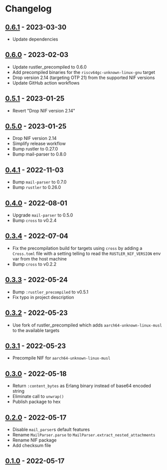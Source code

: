 # Changelog

## [0.6.1] - 2023-03-30

- Update dependencies

## [0.6.0] - 2023-02-03

- Update rustler_precompiled to 0.6.0
- Add precompiled binaries for the `riscv64gc-unknown-linux-gnu` target
- Drop version 2.14 (targeting OTP 21) from the supported NIF versions
- Update GitHub action workflows

## [0.5.1] - 2023-01-25

- Revert "Drop NIF version 2.14"

## [0.5.0] - 2023-01-25

- Drop NIF version 2.14
- Simplify release workflow
- Bump rustler to 0.27.0
- Bump mail-parser to 0.8.0

## [0.4.1] - 2022-11-03

- Bump `mail-parser` to 0.7.0
- Bump `rustler` to 0.26.0

## [0.4.0] - 2022-08-01

- Upgrade `mail-parser` to 0.5.0
- Bump `cross` to v0.2.4

## [0.3.4] - 2022-07-04

- Fix the precompilation build for targets using `cross` by adding a `Cross.toml` file with a setting telling to read the `RUSTLER_NIF_VERSION` env var from the host machine
- Bump `cross` to v0.2.2

## [0.3.3] - 2022-05-24

- Bump `:rustler_precompiled` to v0.5.1
- Fix typo in project description

## [0.3.2] - 2022-05-23

- Use fork of rustler_precompiled which adds `aarch64-unknown-linux-musl` to the available targets

## [0.3.1] - 2022-05-23

- Precompile NIF for `aarch64-unknown-linux-musl`

## [0.3.0] - 2022-05-18

- Return `:content_bytes` as Erlang binary instead of base64 encoded string
- Eliminate call to `unwrap()`
- Publish package to hex

## [0.2.0] - 2022-05-17

- Disable `mail_parser`s default features
- Rename `MailParser.parse` to `MailParser.extract_nested_attachments`
- Rename NIF package
- Add checksum file

## [0.1.0] - 2022-05-17

[unreleased]: https://github.com/kloeckner-i/mail_parser/compare/v0.6.1...HEAD
[0.6.1]: https://github.com/kloeckner-i/mail_parser/releases/tag/v0.6.1
[0.6.0]: https://github.com/kloeckner-i/mail_parser/releases/tag/v0.6.0
[0.5.1]: https://github.com/kloeckner-i/mail_parser/releases/tag/v0.5.1
[0.5.0]: https://github.com/kloeckner-i/mail_parser/releases/tag/v0.5.0
[0.4.1]: https://github.com/kloeckner-i/mail_parser/releases/tag/v0.4.1
[0.4.0]: https://github.com/kloeckner-i/mail_parser/releases/tag/v0.4.0
[0.3.4]: https://github.com/kloeckner-i/mail_parser/releases/tag/v0.3.4
[0.3.3]: https://github.com/kloeckner-i/mail_parser/releases/tag/v0.3.3
[0.3.2]: https://github.com/kloeckner-i/mail_parser/releases/tag/v0.3.2
[0.3.1]: https://github.com/kloeckner-i/mail_parser/releases/tag/v0.3.1
[0.3.0]: https://github.com/kloeckner-i/mail_parser/releases/tag/v0.3.0
[0.2.0]: https://github.com/kloeckner-i/mail_parser/releases/tag/v0.2.0
[0.1.0]: https://github.com/kloeckner-i/mail_parser/releases/tag/v0.1.0

